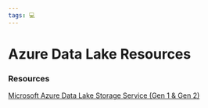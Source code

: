 ```yaml
---
tags: 💻
---
```


# Azure Data Lake Resources

### Resources

[Microsoft Azure Data Lake Storage Service (Gen 1 & Gen 2)](https://www.udemy.com/course/microsoft-azure-data-lake/)
